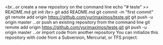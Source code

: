 <br…or create a new repository on the command line
echo "# teste" >> README.md
git init /br>
git add README.md
git commit -m "first commit"
git remote add origin https://github.com/yurimaximos/teste.git
git push -u origin master
…or push an existing repository from the command line
git remote add origin https://github.com/yurimaximos/teste.git
git push -u origin master
…or import code from another repository
You can initialize this repository with code from a Subversion, Mercurial, or TFS project.
